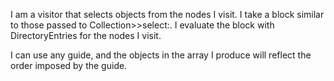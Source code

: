I am a visitor that selects objects from the nodes I visit. I take a block similar to those passed to Collection>>select:. I evaluate the block with DirectoryEntries for the nodes I visit.

I can use any guide, and the objects in the array I produce will reflect the order imposed by the guide.